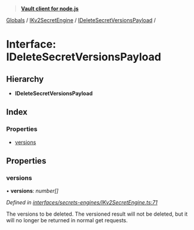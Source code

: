> **[Vault client for node.js](../README.md)**

[Globals](../globals.md) / [IKv2SecretEngine](../modules/ikv2secretengine.md) / [IDeleteSecretVersionsPayload](ikv2secretengine.ideletesecretversionspayload.md) /

# Interface: IDeleteSecretVersionsPayload

## Hierarchy

* **IDeleteSecretVersionsPayload**

## Index

### Properties

* [versions](ikv2secretengine.ideletesecretversionspayload.md#versions)

## Properties

###  versions

• **versions**: *number[]*

*Defined in [interfaces/secrets-engines/IKv2SecretEngine.ts:71](https://github.com/theogravity/vault-tacular/blob/c9897f3/src/interfaces/secrets-engines/IKv2SecretEngine.ts#L71)*

The versions to be deleted. The versioned result will not be deleted, but it will no longer be
returned in normal get requests.
